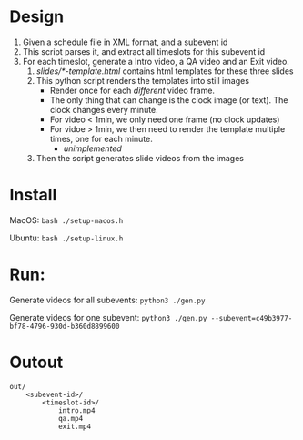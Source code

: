 # Design

1. Given a schedule file in XML format, and a subevent id
2. This script parses it, and extract all timeslots for this subevent id
3. For each timeslot, generate a Intro video, a QA video and an Exit video.
   1. _slides/*-template.html_ contains html templates for these three slides
   2. This python script renders the templates into still images
      * Render once for each _different_ video frame.
      * The only thing that can change is the clock image (or text). The clock changes every minute.
      * For video < 1min, we only need one frame (no clock updates)
      * For vidoe > 1min, we then need to render the template multiple times, one for each minute.
        * _unimplemented_
   3. Then the script generates slide videos from the images

# Install

MacOS: `bash ./setup-macos.h`

Ubuntu: `bash ./setup-linux.h`

# Run:

Generate videos for all subevents: `python3 ./gen.py`

Generate videos for one subevent: `python3 ./gen.py --subevent=c49b3977-bf78-4796-930d-b360d8899600`

# Outout

```
out/
    <subevent-id>/
        <timeslot-id>/
            intro.mp4
            qa.mp4
            exit.mp4
```